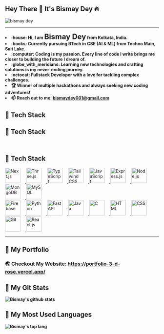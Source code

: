 <!-- @format -->

## Hey There :wave: It's Bismay Dey :fire:
  <img src="https://komarev.com/ghpvc/?username=BismayDey&label=🕵️&color=blue" alt="bismay dey" />
<hr>

<p align="center">
  <b>
    <li> :house: Hi, I am <span style="font-size: 24px; font-weight: bold;">Bismay Dey</span> from Kolkata, India. </li>
    <li> :books: Currently pursuing BTech in CSE (AI & ML) from Techno Main, Salt Lake. </li>
    <li> :computer: Coding is my passion. Every line of code I write brings me closer to building the future I dream of. </li>
    <li> :globe_with_meridians: Learning new technologies and crafting solutions is my never-ending journey. </li>
    <li> :octocat: Fullstack Developer with a love for tackling complex challenges. </li>
    <li> 🏆 Winner of multiple hackathons and always seeking new coding adventures! </li>
    <li> 📫 Reach out to me: <a href="mailto:bismaydey001@gmail.com">bismaydey001@gmail.com</a> </li>
  </b>
</p>

<h2 align="left">🚀 Tech Stack</h2>


<h2 align="left">🚀 Tech Stack</h2>

 <br> <h2 align="left">🚀 Tech Stack</h2>
<p>
  <a href="https://nextjs.org/" target="_blank" rel="noreferrer">
    <img src="https://skillicons.dev/icons?i=nextjs" alt="Next.js" width="50" height="50" style="margin-right:15px;"/>
  </a>
  <a href="https://threejs.org/" target="_blank" rel="noreferrer">
    <img src="https://skillicons.dev/icons?i=threejs" alt="Three.js" width="50" height="50" style="margin-right:15px;"/>
  </a>
  <a href="https://www.typescriptlang.org/" target="_blank" rel="noreferrer">
    <img src="https://skillicons.dev/icons?i=typescript" alt="TypeScript" width="50" height="50" style="margin-right:15px;"/>
  </a>
  <a href="https://tailwindcss.com/" target="_blank" rel="noreferrer">
    <img src="https://skillicons.dev/icons?i=tailwind" alt="Tailwind CSS" width="50" height="50" style="margin-right:15px;"/>
  </a>
  <a href="https://developer.mozilla.org/en-US/docs/Web/JavaScript" target="_blank" rel="noreferrer">
    <img src="https://skillicons.dev/icons?i=javascript" alt="JavaScript" width="50" height="50" style="margin-right:15px;"/>
  </a>
  <a href="https://expressjs.com/" target="_blank" rel="noreferrer">
    <img src="https://skillicons.dev/icons?i=express" alt="Express.js" width="50" height="50" style="margin-right:15px;"/>
  </a>
  <a href="https://nodejs.org/" target="_blank" rel="noreferrer">
    <img src="https://skillicons.dev/icons?i=nodejs" alt="Node.js" width="50" height="50" style="margin-right:15px;"/>
  </a>
  <a href="https://www.mongodb.com/" target="_blank" rel="noreferrer">
    <img src="https://skillicons.dev/icons?i=mongodb" alt="MongoDB" width="50" height="50" style="margin-right:15px;"/>
  </a>
  <a href="https://www.mysql.com/" target="_blank" rel="noreferrer">
    <img src="https://skillicons.dev/icons?i=mysql" alt="MySQL" width="50" height="50" style="margin-right:15px;"/>
  </a>
 <br>
  <a href="https://firebase.google.com/" target="_blank" rel="noreferrer">
    <img src="https://skillicons.dev/icons?i=firebase" alt="Firebase" width="50" height="50" style="margin-right:15px;"/>
  </a>
  <a href="https://www.python.org/" target="_blank" rel="noreferrer">
    <img src="https://skillicons.dev/icons?i=python" alt="Python" width="50" height="50" style="margin-right:15px;"/>
  </a>
  <a href="https://fastapi.tiangolo.com/" target="_blank" rel="noreferrer">
    <img src="https://skillicons.dev/icons?i=fastapi" alt="FastAPI" width="50" height="50" style="margin-right:15px;"/>
  </a>
  <a href="https://www.java.com/" target="_blank" rel="noreferrer">
    <img src="https://skillicons.dev/icons?i=java" alt="Java" width="50" height="50" style="margin-right:15px;"/>
  </a>
  <a href="https://www.cprogramming.com/" target="_blank" rel="noreferrer">
    <img src="https://skillicons.dev/icons?i=c" alt="C" width="50" height="50" style="margin-right:15px;"/>
  </a>
  <a href="https://developer.mozilla.org/en-US/docs/Web/HTML" target="_blank" rel="noreferrer">
    <img src="https://skillicons.dev/icons?i=html" alt="HTML" width="50" height="50" style="margin-right:15px;"/>
  </a>
  <a href="https://developer.mozilla.org/en-US/docs/Web/CSS" target="_blank" rel="noreferrer">
    <img src="https://skillicons.dev/icons?i=css" alt="CSS" width="50" height="50" style="margin-right:15px;"/>
  </a>
  <a href="https://git-scm.com/" target="_blank" rel="noreferrer">
    <img src="https://skillicons.dev/icons?i=git" alt="Git" width="50" height="50" style="margin-right:15px;"/>
  </a>
  <a href="https://reactjs.org/" target="_blank" rel="noreferrer">
    <img src="https://skillicons.dev/icons?i=react" alt="React.js" width="50" height="50" style="margin-right:15px;"/>
  </a>
</p>


<b>
<hr>

## :rocket: My Portfolio

### :earth_asia: Checkout My Website: https://portfolio-3-d-rose.vercel.app/

## :tada: My Git Stats

![Bismay's github stats](https://github-readme-stats.vercel.app/api?username=BismayDey&show_icons=true&theme=radical)

## :crystal_ball: My Most Used Languages

![Bismay's top lang](https://github-readme-stats.vercel.app/api/top-langs/?username=BismayDey&layout=compact)
